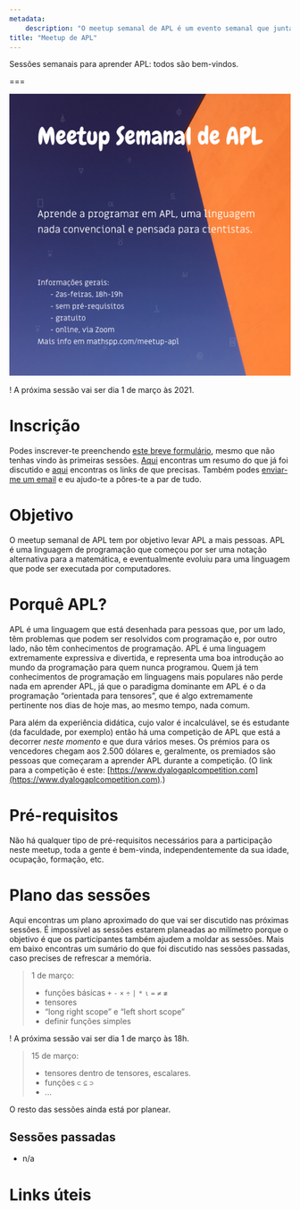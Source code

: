 ```yaml
---
metadata:
    description: "O meetup semanal de APL é um evento semanal que junta pessoas que querem aprender APL."
title: "Meetup de APL"
---
```


Sessões semanais para aprender APL: todos são bem-vindos.

===

![](_apl-meetup-poster.png?cropResize=600,800 "Poster das sessões")

! A próxima sessão vai ser dia 1 de março às 2021.

# Inscrição

Podes inscrever-te preenchendo [este breve formulário][form], mesmo que
não tenhas vindo às primeiras sessões.
[Aqui](#sessões-passadas) encontras um resumo do que já foi discutido
e [aqui](#links-úteis) encontras os links de que precisas.
Também podes [enviar-me um email][mailme] e eu ajudo-te a pôres-te a par de tudo.


# Objetivo

O meetup semanal de APL tem por objetivo levar APL a mais pessoas.
APL é uma linguagem de programação que começou por ser uma notação alternativa
para a matemática, e eventualmente evoluiu para uma linguagem que pode ser
executada por computadores.


# Porquê APL?

APL é uma linguagem que está desenhada para pessoas que, por um lado,
têm problemas que podem ser resolvidos com programação e, por outro lado,
não têm conhecimentos de programação.
APL é uma linguagem extremamente expressiva e divertida, e representa uma boa
introdução ao mundo da programação para quem nunca programou.
Quem já tem conhecimentos de programação em linguagens mais populares não perde
nada em aprender APL, já que o paradigma dominante em APL é o da programação
“orientada para tensores”, que é algo extremamente pertinente nos dias de hoje
mas, ao mesmo tempo, nada comum.

Para além da experiência didática, cujo valor é incalculável, se és estudante
(da faculdade, por exemplo) então há uma competição de APL que está a decorrer
*neste momento* e que dura vários meses.
Os prémios para os vencedores chegam aos 2.500 dólares e, geralmente,
os premiados são pessoas que começaram a aprender APL durante a competição.
(O link para a competição é este: [https://www.dyalogaplcompetition.com](https://www.dyalogaplcompetition.com).)


# Pré-requisitos

Não há qualquer tipo de pré-requisitos necessários para a participação neste meetup,
toda a gente é bem-vinda, independentemente da sua idade, ocupação, formação, etc.




# Plano das sessões

Aqui encontras um plano aproximado do que vai ser discutido nas próximas sessões.
É impossível as sessões estarem planeadas ao milímetro porque o objetivo é que
os participantes também ajudem a moldar as sessões.
Mais em baixo encontras um sumário do que foi discutido nas sessões passadas,
caso precises de refrescar a memória.

 > 1 de março:
 >  - funções básicas `+` `-` `×` `÷` `|` `*` `⍳` `=` `≠` `≢`
 >  - tensores
 >  - “long right scope” e “left short scope”
 >  - definir funções simples

! A próxima sessão vai ser dia 1 de março às 18h.

<!---->

 > 15 de março:
 >  - tensores dentro de tensores, escalares.
 >  - funções `⊂` `⊆` `⊃`
 >  - ...

<!---->

O resto das sessões ainda está por planear.

## Sessões passadas

 - n/a


# Links úteis



[form]: https://forms.gle/xpuTMueMxccBugUz8
[mailme]: mailto:rodrigo@mathspp.com
